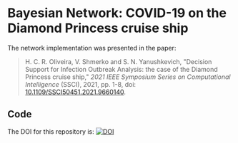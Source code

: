 # Bayesian Network: COVID-19 on the Diamond Princess cruise ship

The network implementation was presented in the paper: 

> H. C. R. Oliveira, V. Shmerko and S. N. Yanushkevich, "Decision Support for Infection Outbreak Analysis: the case of the Diamond Princess cruise ship," *2021 IEEE Symposium Series on Computational Intelligence* (SSCI), 2021, pp. 1-8, doi: [10.1109/SSCI50451.2021.9660140](https://ieeexplore.ieee.org/document/9660140).

## Code
The DOI for this repository is: [![DOI](https://zenodo.org/badge/465061919.svg)](https://zenodo.org/badge/latestdoi/465061919)

